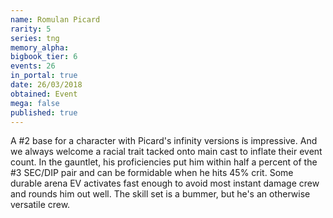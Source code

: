 ```yaml
---
name: Romulan Picard
rarity: 5
series: tng
memory_alpha:
bigbook_tier: 6
events: 26
in_portal: true
date: 26/03/2018
obtained: Event
mega: false
published: true
---
```


A #2 base for a character with Picard's infinity versions is impressive. And we always welcome a racial trait tacked onto main cast to inflate their event count. In the gauntlet, his proficiencies put him within half a percent of the #3 SEC/DIP pair and can be formidable when he hits 45% crit. Some durable arena EV activates fast enough to avoid most instant damage crew and rounds him out well. The skill set is a bummer, but he's an otherwise versatile crew.
